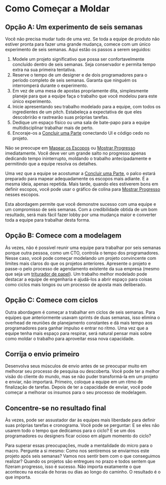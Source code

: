# Como Começar a Moldar

## Opção A: Um experimento de seis semanas

Você não precisa mudar tudo de uma vez. Se toda a equipe de produto não estiver pronta para fazer uma grande mudança, comece com um único experimento de seis semanas. Aqui estão os passos a serem seguidos:

1. Modele um projeto significativo que possa ser confortavelmente concluído dentro de seis semanas. Seja conservador e permita tempo extra na sua primeira tentativa.
2. Reserve o tempo de um designer e de dois programadores para o período completo de seis semanas. Garanta que ninguém os interromperá durante o experimento.
3. Em vez de uma mesa de apostas propriamente dita, simplesmente planeje para que a equipe faça o trabalho que você modelou para este único experimento.
4. Inicie apresentando seu trabalho modelado para a equipe, com todos os ingredientes de um pitch. Estabeleça a expectativa de que eles descobrirão e rastrearão suas próprias tarefas.
5. Dedique um espaço físico ou uma sala de bate-papo para a equipe multidisciplinar trabalhar mais de perto.
6. Encoraje-os a [Concluir uma Parte](3.2-chapter-11) conectando UI e código cedo no projeto.

Não se preocupe em [Mapear os Escopos](3.3-chapter-12) ou [Mostrar Progresso](3.4-chapter-13) imediatamente. Você deve ver um grande salto no progresso apenas dedicando tempo ininterrupto, moldando o trabalho antecipadamente e permitindo que a equipe resolva os detalhes.

Uma vez que a equipe se acostumar a [Concluir uma Parte](3.2-chapter-11), o palco estará preparado para mapear adequadamente os escopos mais adiante. É a mesma ideia, apenas repetida. Mais tarde, quando eles estiverem bons em definir escopos, você pode usar o gráfico de colina para [Mostrar Progresso](3.4-chapter-13) nesses escopos.

Esta abordagem permite que você demonstre sucesso com uma equipe e um compromisso de seis semanas. Com a credibilidade obtida de um bom resultado, será mais fácil fazer lobby por uma mudança maior e converter toda a equipe para trabalhar desta forma.

## Opção B: Comece com a modelagem

Às vezes, não é possível reunir uma equipe para trabalhar por seis semanas porque outra pessoa, como um CTO, controla o tempo dos programadores. Nesse caso, você pode começar modelando um projeto convincente com limites mais claros do que os projetos anteriores. Apresente o projeto e passe-o pelo processo de agendamento existente da sua empresa (mesmo que seja um [triturador de papel](3.1-chapter-10#assign-projects-not-tasks)). Um trabalho melhor modelado pode destacar a equipe de engenharia e ajudá-los a abrir espaço para coisas como ciclos mais longos ou um processo de aposta mais deliberado.

## Opção C: Comece com ciclos

Outra abordagem é começar a trabalhar em ciclos de seis semanas. Para equipes que anteriormente usavam sprints de duas semanas, isso elimina o overhead de reuniões de planejamento constantes e dá mais tempo aos programadores para ganhar impulso e entrar no ritmo. Uma vez que a equipe tenha mais espaço para respirar, será natural pensar mais sobre como moldar o trabalho para aproveitar essa nova capacidade.

## Corrija o envio primeiro

Desenvolva seus músculos de envio antes de se preocupar muito em melhorar seu processo de pesquisa ou descoberta. Você pode ter a melhor visão do cliente do mundo, mas se não puder transformá-la em um projeto e enviar, não importará. Primeiro, coloque a equipe em um ritmo de finalização de tarefas. Depois de ter a capacidade de enviar, você pode começar a melhorar os insumos para o seu processo de modelagem.

## Concentre-se no resultado final

Às vezes, pode ser assustador dar às equipes mais liberdade para definir suas próprias tarefas e cronograma. Você pode se perguntar: E se eles não usarem todo o tempo que dedicamos para o ciclo? E se um dos programadores ou designers ficar ocioso em algum momento do ciclo?

Para superar essas preocupações, mude a mentalidade do micro para o macro. Pergunte a si mesmo: Como nos sentiremos se enviarmos este projeto após seis semanas? Vamos nos sentir bem com o que conseguimos realizar? Quando os projetos são entregues no prazo e todos sentem que fizeram progresso, isso é sucesso. Não importa exatamente o que aconteceu na escala de horas ou dias ao longo do caminho. O resultado é o que importa.